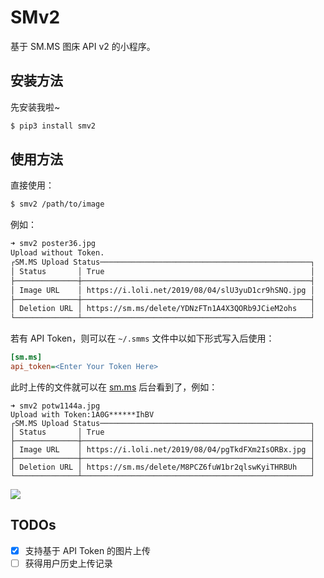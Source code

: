 # SMv2

基于 SM.MS 图床 API v2 的小程序。

## 安装方法

先安装我啦~

```bash
$ pip3 install smv2
```

## 使用方法

直接使用：

```bash
$ smv2 /path/to/image
```
例如：
```bash
➜ smv2 poster36.jpg 
Upload without Token.
┌SM.MS Upload Status───────────────────────────────────────────────┐
│ Status       │ True                                              │
├──────────────┼───────────────────────────────────────────────────┤
│ Image URL    │ https://i.loli.net/2019/08/04/slU3yuD1cr9hSNQ.jpg │
├──────────────┼───────────────────────────────────────────────────┤
│ Deletion URL │ https://sm.ms/delete/YDNzFTn1A4X3QORb9JCieM2ohs   │
└──────────────┴───────────────────────────────────────────────────┘
```

若有 API Token，则可以在 `~/.smms` 文件中以如下形式写入后使用：

```ini
[sm.ms]
api_token=<Enter Your Token Here>
```

此时上传的文件就可以在 [sm.ms](https://sm.ms) 后台看到了，例如：

```
➜ smv2 potw1144a.jpg 
Upload with Token:1A0G******IhBV
┌SM.MS Upload Status───────────────────────────────────────────────┐
│ Status       │ True                                              │
├──────────────┼───────────────────────────────────────────────────┤
│ Image URL    │ https://i.loli.net/2019/08/04/pgTkdFXm2IsORBx.jpg │
├──────────────┼───────────────────────────────────────────────────┤
│ Deletion URL │ https://sm.ms/delete/M8PCZ6fuW1br2qlswKyiTHRBUh   │
└──────────────┴───────────────────────────────────────────────────┘
```

![](https://i.loli.net/2019/08/04/3e8R1IAT4zsOlVu.png)

## TODOs

- [x] 支持基于 API Token 的图片上传
- [ ] 获得用户历史上传记录